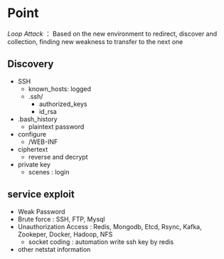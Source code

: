 # Point
*Loop Attack* ： Based on the new environment to redirect, discover and collection, finding new weakness to transfer to the next one

## Discovery
  - SSH
    - known_hosts: logged
    - .ssh/
      - authorized_keys
      - id_rsa
  - .bash_history
    - plaintext password
  - configure
    - /WEB-INF
  - ciphertext
    - reverse and decrypt
  - private key
    - scenes : login
    
## service exploit
  - Weak Password
  - Brute force : SSH, FTP, Mysql
  - Unauthorization Access : Redis, Mongodb, Etcd, Rsync, Kafka, Zookeper, Docker, Hadoop, NFS
    - socket coding : automation write ssh key by redis
  - other netstat information
  
